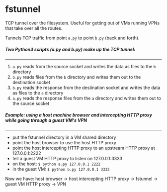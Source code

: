 # fstunnel
TCP tunnel over the filesystem. Useful for getting out of VMs running VPNs that take over all the routes.

Tunnels TCP traffic from point `a.py` to point `b.py` (back and forth).

##### Two Python3 scripts (a.py and b.py) make up the TCP tunnel:
---
1. `a.py` reads from the source socket and writes the data as files to the `b` directory
2. `b.py` reads files from the `b` directory and writes them out to the destination socket
3. `b.py` reads the response from the destination socket and writes the data as files to the `a` directory
3. `a.py` reads the response files from the `a` directory and writes them out to the source socket

##### Example: using a host machine browser and intercepting HTTP proxy while going through a guest VM's VPN
---
- put the fstunnel directory in a VM shared directory
- point the host browser to use the host HTTP proxy
- point the host intercepting HTTP proxy to an upstream HTTP proxy at 127.0.0.1:2222
- tell a guest VM HTTP proxy to listen on 127.0.0.1:3333
- on the host: `$ python a.py 127.0.0.1 2222`
- in the guest VM: `$ python b.py 127.0.0.1 3333`

Now we have: host browser -> host intercepting HTTP proxy -> fstunnel -> guest VM HTTP proxy -> VPN
